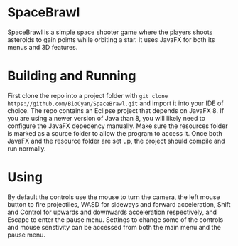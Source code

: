 # SpaceBrawl
SpaceBrawl is a simple space shooter game where the players shoots asteroids to 
gain points while orbiting a star. It uses JavaFX for both its menus and 3D
features.

# Building and Running
First clone the repo into a project folder with 
`git clone https://github.com/BioCyan/SpaceBrawl.git` and import it into your
IDE of choice. The repo contains an Eclipse project that depends on JavaFX 8. If
you are using a newer version of Java than 8, you will likely need to configure
the JavaFX depedency manually. Make sure the resources folder is marked as a 
source folder to allow the program to access it. Once both JavaFX and the 
resource folder are set up, the project should compile and run normally.

# Using
By default the controls use the mouse to turn the camera,
the left mouse button to fire projectiles, WASD for sideways and forward
acceleration, Shift and Control for upwards and downwards acceleration 
respectively, and Escape to enter the pause menu. Settings to change some of the
controls and mouse senstivity can be accessed from both the main menu and the
pause menu.
